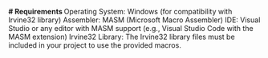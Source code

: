 <b> # Requirements </b>
Operating System: Windows (for compatibility with Irvine32 library)
Assembler: MASM (Microsoft Macro Assembler)
IDE: Visual Studio or any editor with MASM support (e.g., Visual Studio Code with the MASM extension)
Irvine32 Library: The Irvine32 library files must be included in your project to use the provided macros.

